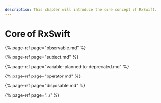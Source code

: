 ```yaml
---
description: This chapter will introduce the core concept of RxSwift.
---
```


# Core of RxSwift

{% page-ref page="observable.md" %}

{% page-ref page="subject.md" %}

{% page-ref page="variable-planned-to-deprecated.md" %}

{% page-ref page="operator.md" %}

{% page-ref page="disposable.md" %}

{% page-ref page="../" %}



